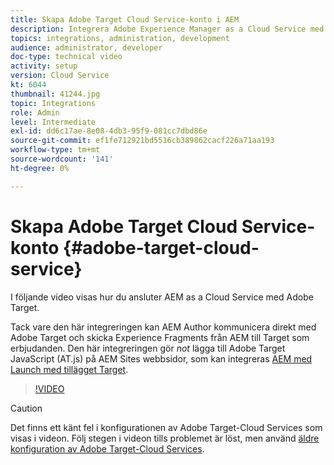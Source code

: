 ```yaml
---
title: Skapa Adobe Target Cloud Service-konto i AEM
description: Integrera Adobe Experience Manager as a Cloud Service med Adobe Target med hjälp av Cloud Service och Adobe IMS-autentisering.
topics: integrations, administration, development
audience: administrator, developer
doc-type: technical video
activity: setup
version: Cloud Service
kt: 6044
thumbnail: 41244.jpg
topic: Integrations
role: Admin
level: Intermediate
exl-id: dd6c17ae-8e08-4db3-95f9-081cc7dbd86e
source-git-commit: ef1fe712921bd5516cb389862cacf226a71aa193
workflow-type: tm+mt
source-wordcount: '141'
ht-degree: 0%

---
```


# Skapa Adobe Target Cloud Service-konto {#adobe-target-cloud-service}

I följande video visas hur du ansluter AEM as a Cloud Service med Adobe Target.

Tack vare den här integreringen kan AEM Author kommunicera direkt med Adobe Target och skicka Experience Fragments från AEM till Target som erbjudanden.  Den här integreringen gör *not* lägga till Adobe Target JavaScript (AT.js) på AEM Sites webbsidor, som kan integreras [AEM med Launch med tillägget Target](../experience-platform/data-collection/tags/connect-aem-tags-using-developer-console.md).

>[!VIDEO](https://video.tv.adobe.com/v/41244?quality=12&learn=on)

>[!CAUTION]
>
>Det finns ett känt fel i konfigurationen av Adobe Target-Cloud Services som visas i videon. Följ stegen i videon tills problemet är löst, men använd [äldre konfiguration av Adobe Target-Cloud Services](https://experienceleague.adobe.com/docs/experience-manager-learn/aem-target-tutorial/aem-target-implementation/using-aem-cloud-services.html).

